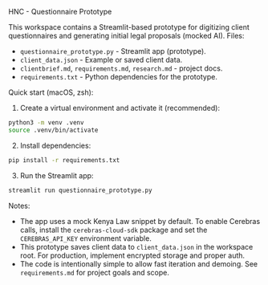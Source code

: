 HNC - Questionnaire Prototype

This workspace contains a Streamlit-based prototype for digitizing client questionnaires and generating initial legal proposals (mocked AI). Files:

- `questionnaire_prototype.py` - Streamlit app (prototype).
- `client_data.json` - Example or saved client data.
- `clientbrief.md`, `requirements.md`, `research.md` - project docs.
- `requirements.txt` - Python dependencies for the prototype.

Quick start (macOS, zsh):

1. Create a virtual environment and activate it (recommended):

```bash
python3 -m venv .venv
source .venv/bin/activate
```

2. Install dependencies:

```bash
pip install -r requirements.txt
```

3. Run the Streamlit app:

```bash
streamlit run questionnaire_prototype.py
```

Notes:
- The app uses a mock Kenya Law snippet by default. To enable Cerebras calls, install the `cerebras-cloud-sdk` package and set the `CEREBRAS_API_KEY` environment variable.
- This prototype saves client data to `client_data.json` in the workspace root. For production, implement encrypted storage and proper auth.
- The code is intentionally simple to allow fast iteration and demoing. See `requirements.md` for project goals and scope.
